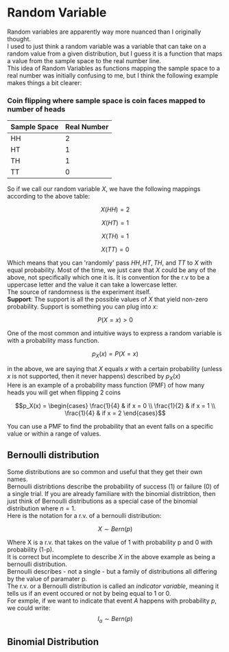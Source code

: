 # Random Variable
Random variables are apparently way more nuanced than I originally thought.  
I used to just think a random variable was a variable that can take on a random value from a given distribution, but I guess it is a function that maps a value from the sample space to the real number line.  
This idea of Random Variables as functions mapping the sample space to a real number was initially confusing to me, but I think the following example makes things a bit clearer:  
### Coin flipping where sample space is coin faces mapped to number of heads
|Sample Space|Real Number|
|------------|-----------|
|HH          |2          |
|HT          |1          |
|TH          |1          |
|TT          |0          |

So if we call our random variable $X$, we have the following mappings according to the above table:  
```math
X(HH) = 2
```
```math
X(HT) = 1
```
```math
X(TH) = 1
```
```math
X(TT) = 0
```
Which means that you can 'randomly' pass $HH, HT, TH,$ and $TT$ to $X$ with equal probability. 
Most of the time, we just care that $X$ could be any of the above, not specifically which one it is.  It is convention for the r.v to be a uppercase letter and the value it can take a lowercase letter.  
The source of randomness is the experiment itself.  
**Support**: The support is all the possible values of $X$ that yield non-zero probability.  Support is something you can plug into $x$:
```math
P(X = x) \gt 0
```
One of the most common and intuitive ways to express a random variable is with a probability mass function.  
```math
p_X(x) = P(X = x)
```
in the above, we are saying that $X$ equals $x$ with a certain probability (unless $x$ is not supported, then it never happens) described by $p_X(x)$  
Here is an example of a probability mass function (PMF) of how many heads you will get when flipping 2 coins
```math
p_X(x) = \begin{cases}
\frac{1}{4} & if x = 0 \\
\frac{1}{2} & if x = 1 \\
\frac{1}{4} & if x = 2 
\end{cases}
```
You can use a PMF to find the probability that an event falls on a specific value or within a range of values.  
## Bernoulli distribution
Some distributions are so common and useful that they get their own names.  
Bernoulli distribtions describe the probability of success (1) or failure (0) of a single trial.  If you are already familiare with the binomial distribtion, then just think of Bernoulli distributions as a special case of the binomial distribution where $n=1$.  
Here is the notation for a r.v. of a bernoulli distribution:
```math
X \sim Bern(p)
```
Where X is a r.v. that takes on the value of 1 with probability p and 0 with probability (1-p).  
It is correct but incomplete to describe $X$ in the above example as being a bernoulli distribution.  
Bernoulli describes - not a single - but a family of distributions all differing by the value of paramater p.  
The r.v. or a Bernoulli distribution is called an *indicator variable*, meaning it tells us if an event occured or not by being equal to 1 or 0.  
For exmple, if we want to indicate that event $A$ happens with probability $p$, we could write:
$$
I_a \sim Bern(p)
$$
## Binomial Distribution

